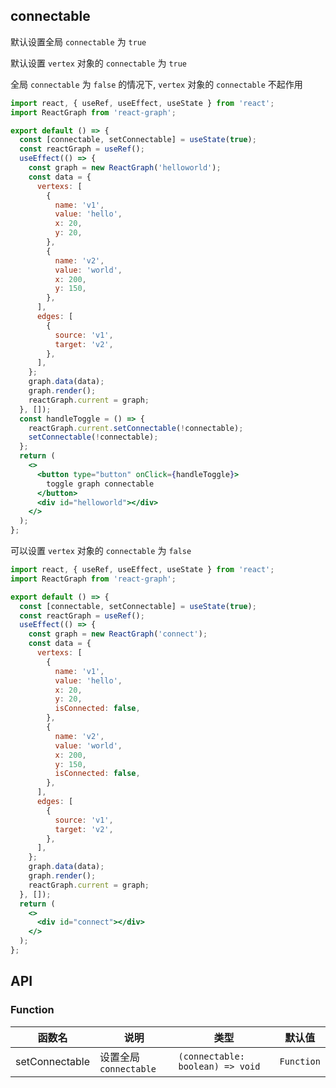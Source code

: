 ## connectable

默认设置全局 `connectable` 为 `true`

默认设置 `vertex` 对象的 `connectable` 为 `true`

全局 `connectable` 为 `false` 的情况下, `vertex` 对象的 `connectable` 不起作用

```jsx
import react, { useRef, useEffect, useState } from 'react';
import ReactGraph from 'react-graph';

export default () => {
  const [connectable, setConnectable] = useState(true);
  const reactGraph = useRef();
  useEffect(() => {
    const graph = new ReactGraph('helloworld');
    const data = {
      vertexs: [
        {
          name: 'v1',
          value: 'hello',
          x: 20,
          y: 20,
        },
        {
          name: 'v2',
          value: 'world',
          x: 200,
          y: 150,
        },
      ],
      edges: [
        {
          source: 'v1',
          target: 'v2',
        },
      ],
    };
    graph.data(data);
    graph.render();
    reactGraph.current = graph;
  }, []);
  const handleToggle = () => {
    reactGraph.current.setConnectable(!connectable);
    setConnectable(!connectable);
  };
  return (
    <>
      <button type="button" onClick={handleToggle}>
        toggle graph connectable
      </button>
      <div id="helloworld"></div>
    </>
  );
};
```

可以设置 `vertex` 对象的 `connectable` 为 `false`

```jsx
import react, { useRef, useEffect, useState } from 'react';
import ReactGraph from 'react-graph';

export default () => {
  const [connectable, setConnectable] = useState(true);
  const reactGraph = useRef();
  useEffect(() => {
    const graph = new ReactGraph('connect');
    const data = {
      vertexs: [
        {
          name: 'v1',
          value: 'hello',
          x: 20,
          y: 20,
          isConnected: false,
        },
        {
          name: 'v2',
          value: 'world',
          x: 200,
          y: 150,
          isConnected: false,
        },
      ],
      edges: [
        {
          source: 'v1',
          target: 'v2',
        },
      ],
    };
    graph.data(data);
    graph.render();
    reactGraph.current = graph;
  }, []);
  return (
    <>
      <div id="connect"></div>
    </>
  );
};
```

## API

### Function

<!-- prettier-ignore-start -->
| 函数名 | 说明 | 类型 | 默认值 |
| ----- | ---- | ---- | ----- |
| setConnectable | 设置全局 `connectable` | `(connectable: boolean) => void` | `Function` |
<!-- prettier-ignore-end -->
